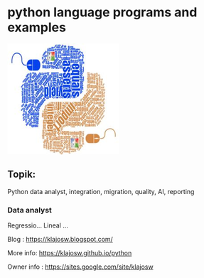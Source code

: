 # python language programs and examples

![KL_PY_LOGO](https://raw.githubusercontent.com/klajosw/python/master/kl_mie_python_logo_250.jpg)



## Topik: 
Python data analyst, integration, migration, quality, AI, reporting 


### Data analyst
Regressio... Lineal ...


Blog : https://klajosw.blogspot.com/

More info: https://klajosw.github.io/python

Owner info : https://sites.google.com/site/klajosw
